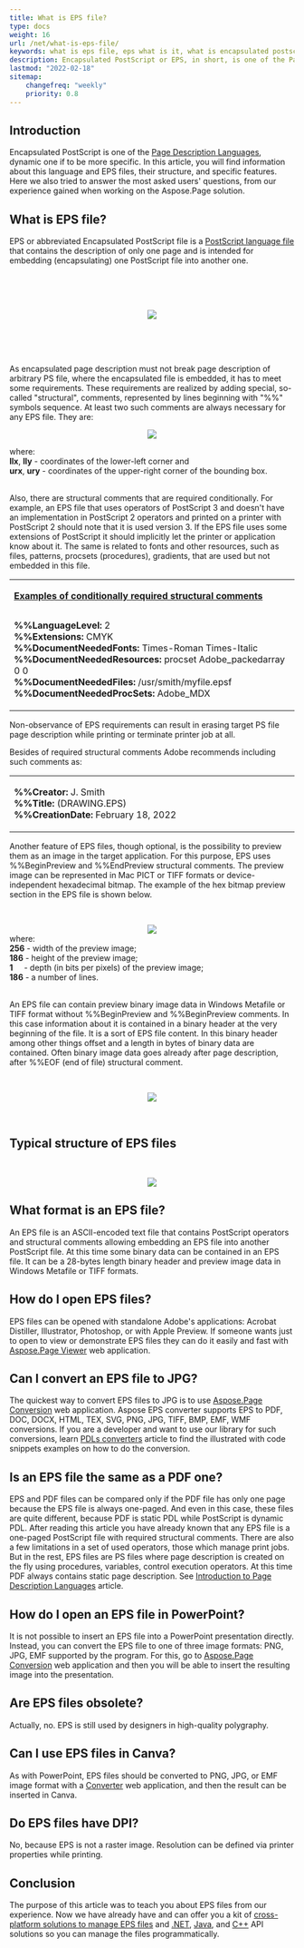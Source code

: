 ```yaml
---
title: What is EPS file?
type: docs
weight: 16
url: /net/what-is-eps-file/
keywords: what is eps file, eps what is it, what is encapsulated postscript, eps file, eps format, encapsulated postscript file, encapsulated postscript format
description: Encapsulated PostScript or EPS, in short, is one of the Page Description Languages, dynamic one if to be more specific.
lastmod: "2022-02-18"
sitemap:
    changefreq: "weekly"
    priority: 0.8
---
```


## Introduction

Encapsulated PostScript is one of the [Page Description Languages](/net/page-description-languages/), dynamic one if to be more specific.
In this article, you will find information about this language and EPS files, their structure, and specific features. 
Here we also tried to answer the most asked users' questions, from our experience gained when working on the Aspose.Page solution.

## What is EPS file?

EPS or abbreviated Encapsulated PostScript file is a [PostScript language file](/net/what-is-ps-file/) that contains the description of only one page and is intended for 
embedding (encapsulating) one PostScript file into another one.

</br></br></br>
<p align="center">
	<img src="EPS intro.png">
</p>
</br></br></br>

As encapsulated page description must not break page description of arbitrary PS file, where the encapsulated file is embedded, it has to meet 
some requirements. These requirements are realized by adding special, so-called "structural", comments, represented by lines beginning
with "%%" symbols sequence. At least two such comments are always necessary for any EPS file. They are:

<p align="center">
	<img src="EPS main comments.png">
</p>
where:
</br><b>llx</b>, <b>lly</b> - coordinates of the lower-left corner and
</br><b>urx</b>, <b>ury</b> - coordinates of the upper-right corner of the bounding box.
</br></br>

Also, there are structural comments that are required conditionally. For example, an EPS file that uses operators of PostScript 3 and doesn't have 
an implementation in PostScript 2 operators and printed on a printer with PostScript 2 should note that it is used version 3.
If the EPS file uses some extensions of PostScript it should implicitly let the printer or application know about it. The same is related to
fonts and other resources, such as files, patterns, procsets (procedures), gradients, that are used but not embedded in this file.

<p align="center">
<table>
<tr>
<td >
<p align="left"><b><u>Examples of conditionally required structural comments</u></b></p>
<img width=800/>
<p align="left">
<b>%%LanguageLevel:</b> 2
</br>
<b>%%Extensions:</b> CMYK
</br>
<b>%%DocumentNeededFonts:</b> Times-Roman Times-Italic
</br>
<b>%%DocumentNeededResources:</b> procset Adobe_packedarray 0 0
</br>
<b>%%DocumentNeededFiles:</b> /usr/smith/myfile.epsf
</br>
<b>%%DocumentNeededProcSets:</b> Adobe_MDX
</br>
</p>
</td>
</tr>
</table>
</p>  

Non-observance of EPS requirements can result in erasing target PS file page description while printing or terminate printer job at all.

Besides of required structural comments Adobe recommends including such comments as:
<p align="center">
<table>
<tr>
<td>
<img width=800/>
<p align="left">
<b>%%Creator:</b> J. Smith
</br>
<b>%%Title:</b> (DRAWING.EPS)
</br>
<b>%%CreationDate:</b> February 18, 2022
</br>
</p>
</td>
</tr>
</table>
</p>

Another feature of EPS files, though optional, is the possibility to preview them as an image in the target application. For this purpose, 
EPS uses  %%BeginPreview and %%EndPreview structural comments. The preview image can be represented in Mac PICT or TIFF formats or 
device-independent hexadecimal bitmap. The example of the hex bitmap preview section in the EPS file is shown below.

</br>
<p align="center" style="margin-bottom: 0px;">
	<img src="EPS preview.png">
</p>
where:
</br><b>256</b> - width of the preview image;
</br><b>186</b> - height of the preview image;
</br><b>1</b>&nbsp;&nbsp;&nbsp;&nbsp; - depth (in bits per pixels) of the preview image;
</br><b>186</b> - a number of lines.
</br></br>

An EPS file can contain preview binary image data in Windows Metafile or TIFF format without %%BeginPreview and %%BeginPreview comments.
In this case information about it is contained in a binary header at the very beginning of the file.
It is a sort of EPS file content. In this binary header among other things offset and a length in bytes of binary data are contained.
Often binary image data goes already after page description, after %%EOF (end of file) structural comment.


</br>
<p align="center">
	<img src="EPS binary.png">
</p>
</br>

## Typical structure of EPS files

</br>
<p align="center" style="margin-bottom: 0px;">
	<img src="EPS example.png">
</p>

## What format is an EPS file?

An EPS file is an ASCII-encoded text file that contains PostScript operators and structural comments allowing embedding an EPS file into another 
PostScript file. At this time some binary data can be contained in an EPS file. It can be a 28-bytes length binary header and preview image data 
in Windows Metafile or TIFF formats.


## How do I open EPS files?

EPS files can be opened with standalone Adobe's applications: Acrobat Distiller, Illustrator, Photoshop, or with Apple Preview.
If someone wants just to open to view or demonstrate EPS files they can do it easily and fast 
with [Aspose.Page Viewer](https://products.aspose.app/page/viewer/eps) web application.

## Can I convert an EPS file to JPG?

The quickest way to convert EPS files to JPG is to use
[Aspose.Page Conversion](https://products.aspose.app/page/conversion/eps) web application. Aspose EPS converter supports EPS to PDF, DOC, DOCX, HTML,
TEX, SVG, PNG, JPG, TIFF, BMP, EMF, WMF conversions.
If you are a developer and want to use our library for such conversions, learn [PDLs converters](/page/net/convert/) article 
to find the illustrated with code snippets examples on how to do the conversion.

## Is an EPS file the same as a PDF one?

EPS and PDF files can be compared only if the PDF file has only one page because the EPS file is always one-paged. And even in this case, these 
files are quite different, because PDF is static PDL while PostScript is dynamic PDL. After reading this article you have already known that any 
EPS file is a one-paged PostScript file with required structural comments. There are also a few limitations in a set of used operators, those which 
manage print jobs. But in the rest, EPS files are PS files where page description is created on the fly using procedures, variables, control execution 
operators. At this time PDF always contains static page description. 
See [Introduction to Page Description Languages](/page/net/page-description-languages) article.


## How do I open an EPS file in PowerPoint?

It is not possible to insert an EPS file into a PowerPoint presentation directly. Instead, you can convert the EPS file to one of three 
image formats: PNG, JPG, EMF supported by the program. 
For this, go to [Aspose.Page Conversion](https://products.aspose.app/page/conversion/eps) web application and then you will be able to insert 
the resulting image into the presentation.


## Are EPS files obsolete?

Actually, no. EPS is still used by designers in high-quality polygraphy.

## Can I use EPS files in Canva?

As with PowerPoint, EPS files should be converted to PNG, JPG, or EMF image format 
with a [Converter](https://products.aspose.app/page/conversion/eps) web application, and then the result can be inserted in Canva.

## Do EPS files have DPI?

No, because EPS is not a raster image. Resolution can be defined via printer properties while printing.

## Conclusion

The purpose of this article was to teach you about EPS files from our experience. 
Now we have already have and can offer you a kit of [cross-platform solutions to manage EPS files](https://products.aspose.app/page/applications) 
and [.NET](https://docs.aspose.com/page/net/), [Java](https://docs.aspose.com/page/java/), and [C++](https://docs.aspose.com/page/cpp/) API solutions 
so you can manage the files programmatically.
